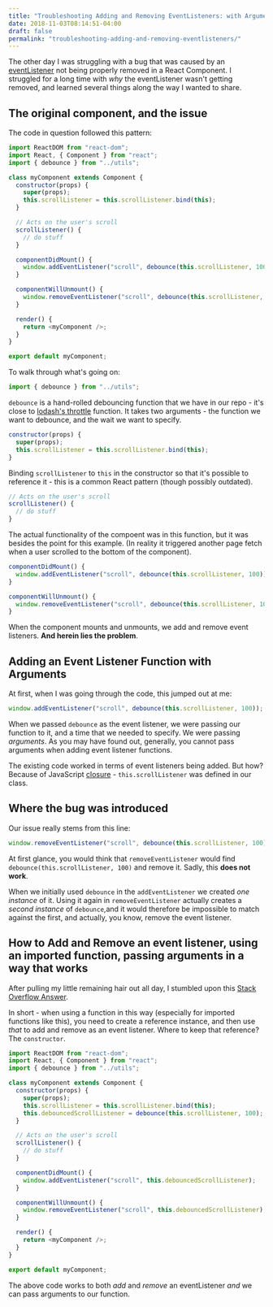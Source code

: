 ```yaml
---
title: "Troubleshooting Adding and Removing EventListeners: with Arguments, Debounced, and in a React Class"
date: 2018-11-03T08:14:51-04:00
draft: false
permalink: "troubleshooting-adding-and-removing-eventlisteners/"
---
```


The other day I was struggling with a bug that was caused by an [eventListener](https://developer.mozilla.org/en-US/docs/Web/API/EventListener) not being properly removed in a React Component. I struggled for a long time with _why_ the eventListener wasn't getting removed, and learned several things along the way I wanted to share.

## The original component, and the issue

The code in question followed this pattern:

```javascript
import ReactDOM from "react-dom";
import React, { Component } from "react";
import { debounce } from "../utils";

class myComponent extends Component {
  constructor(props) {
    super(props);
    this.scrollListener = this.scrollListener.bind(this);
  }

  // Acts on the user's scroll
  scrollListener() {
    // do stuff
  }

  componentDidMount() {
    window.addEventListener("scroll", debounce(this.scrollListener, 100));
  }

  componentWillUnmount() {
    window.removeEventListener("scroll", debounce(this.scrollListener, 100));
  }

  render() {
    return <myComponent />;
  }
}

export default myComponent;
```

To walk through what's going on:

```javascript
import { debounce } from "../utils";
```

`debounce` is a hand-rolled debouncing function that we have in our repo - it's close to [lodash's throttle](https://lodash.com/docs/4.17.10#throttle) function. It takes two arguments - the function we want to debounce, and the wait we want to specify.

```javascript
constructor(props) {
  super(props);
  this.scrollListener = this.scrollListener.bind(this);
}
```

Binding `scrollListener` to `this` in the constructor so that it's possible to reference it - this is a common React pattern (though possibly outdated).

```javascript
// Acts on the user's scroll
scrollListener() {
  // do stuff
}
```

The actual functionality of the compoent was in this function, but it was besides the point for this example. (In reality it triggered another page fetch when a user scrolled to the bottom of the component).

```javascript
componentDidMount() {
  window.addEventListener("scroll", debounce(this.scrollListener, 100));
}

componentWillUnmount() {
  window.removeEventListener("scroll", debounce(this.scrollListener, 100));
}
```

When the component mounts and unmounts, we add and remove event listeners. **And herein lies the problem**.

## Adding an Event Listener Function with Arguments

At first, when I was going through the code, this jumped out at me:

```javascript
window.addEventListener("scroll", debounce(this.scrollListener, 100));
```

When we passed `debounce` as the event listener, we were passing our function to it, and a time that we needed to specify. We were passing _arguments_. As you may have found out, generally, you cannot pass arguments when adding event listener functions.

The existing code worked in terms of event listeners being added. But how? Because of JavaScript [closure](https://developer.mozilla.org/en-US/docs/Web/JavaScript/Closures) - `this.scrollListener` was defined in our class.

## Where the bug was introduced

Our issue really stems from this line:

```javascript
window.removeEventListener("scroll", debounce(this.scrollListener, 100));
```

At first glance, you would think that `removeEventListener` would find `debounce(this.scrollListener, 100)` and remove it. Sadly, this **does not work**.

When we initially used `debounce` in the `addEventListener` we created _one instance_ of it. Using it again in `removeEventListener` actually creates a _second instance_ of `debounce`,and it would therefore be impossible to match against the first, and actually, you know, remove the event listener.

## How to Add and Remove an event listener, using an imported function, passing arguments in a way that works

After pulling my little remaining hair out all day, I stumbled upon this [Stack Overflow Answer](https://stackoverflow.com/a/47002785/1173898).

In short - when using a function in this way (especially for imported functions like this), you need to create a reference instance, and then use _that_ to add and remove as an event listener. Where to keep that reference? The `constructor`.

```javascript
import ReactDOM from "react-dom";
import React, { Component } from "react";
import { debounce } from "../utils";

class myComponent extends Component {
  constructor(props) {
    super(props);
    this.scrollListener = this.scrollListener.bind(this);
    this.debouncedScrollListener = debounce(this.scrollListener, 100);
  }

  // Acts on the user's scroll
  scrollListener() {
    // do stuff
  }

  componentDidMount() {
    window.addEventListener("scroll", this.debouncedScrollListener);
  }

  componentWillUnmount() {
    window.removeEventListener("scroll", this.debouncedScrollListener);
  }

  render() {
    return <myComponent />;
  }
}

export default myComponent;
```

The above code works to both _add_ and _remove_ an eventListener _and_ we can pass arguments to our function.
